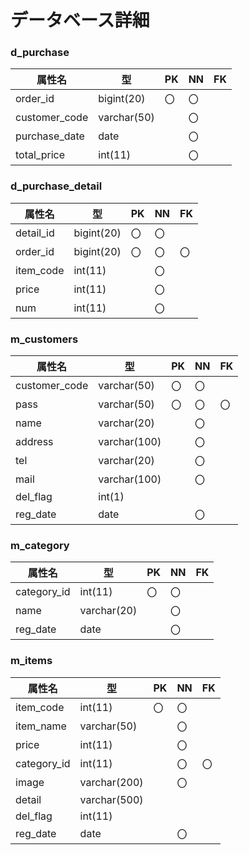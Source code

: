 # データベース詳細

### d_purchase
|属性名   |型       |PK|NN|FK|
|-        |-        |- |- |- |
|order_id|bigint(20)|〇|〇|  |
|customer_code|varchar(50)||〇||
|purchase_date|date |  |〇|  |
|total_price|int(11)|  |〇|  |

### d_purchase_detail
|属性名   |型        |PK|NN|FK|
|-        |-         |- |- |- |
|detail_id|bigint(20)|〇|〇|  |
|order_id |bigint(20)|〇|〇|〇|
|item_code|int(11)   |  |〇|  |
|price    |int(11)   |  |〇|  |
|num      |int(11)   |  |〇|  |

### m_customers
|属性名   |型         |PK|NN|FK|
|-        |-          |- |- |- |
|customer_code|varchar(50)|〇|〇||
|pass     |varchar(50)|〇|〇|〇|
|name     |varchar(20)|  |〇|  |
|address  |varchar(100)| |〇|  |
|tel      |varchar(20)|  |〇|  |
|mail     |varchar(100)| |〇|  |
|del_flag |int(1)     |  |  |  |
|reg_date |date       |  |〇|  |

### m_category
|属性名   |型          |PK|NN|FK|
|-        |-          |- |- |- |
|category_id|int(11)  |〇|〇|  |
|name     |varchar(20)|  |〇|  |
|reg_date|date        |  |〇|  |

### m_items
|属性名   |型         |PK|NN|FK|
|-        |-          |- |- |- |
|item_code|int(11)    |〇|〇|  |
|item_name|varchar(50)|  |〇|  |
|price    |int(11)    |  |〇|  |
|category_id|int(11)  |  |〇|〇|
|image    |varchar(200)| |〇|  |
|detail   |varchar(500)| |  |  |
|del_flag |int(11)    |  |  |  |
|reg_date |date       |  |〇|  |
